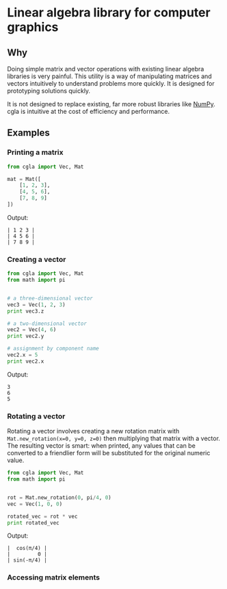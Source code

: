 Linear algebra library for computer graphics
============================================

Why
---

Doing simple matrix and vector operations with existing linear algebra libraries
is very painful.  This utility is a way of manipulating matrices
and vectors intuitively to understand problems more quickly.  It is designed
for prototyping solutions quickly.

It is not designed to replace existing, far more robust libraries like
[NumPy](http://www.numpy.org/).  cgla is intuitive at the cost of
efficiency and performance.

Examples
--------

### Printing a matrix

```python
from cgla import Vec, Mat

mat = Mat([
    [1, 2, 3],
    [4, 5, 6],
    [7, 8, 9]
])
```

Output:
```
| 1 2 3 |
| 4 5 6 |
| 7 8 9 |
```

### Creating a vector

```python
from cgla import Vec, Mat
from math import pi


# a three-dimensional vector
vec3 = Vec(1, 2, 3)
print vec3.z

# a two-dimensional vector
vec2 = Vec(4, 6)
print vec2.y  

# assignment by component name
vec2.x = 5
print vec2.x
```

Output:
```
3
6
5
```

### Rotating a vector

Rotating a vector involves creating a new rotation matrix with
`Mat.new_rotation(x=0, y=0, z=0)` then multiplying that matrix with a vector.
The resulting vector is smart: when printed, any values that can be
converted to a friendlier form will be substituted for the original numeric
value.

```python
from cgla import Vec, Mat
from math import pi


rot = Mat.new_rotation(0, pi/4, 0)
vec = Vec(1, 0, 0)

rotated_vec = rot * vec
print rotated_vec
```

Output:
```
|  cos(π/4) |
|         0 |
| sin(-π/4) |
```

### Accessing matrix elements
```python
```